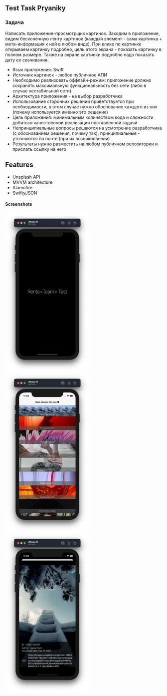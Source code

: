## Test Task Pryaniky
### Задача

Написать приложение-просмотрщик картинок. Заходим в приложение, видим бесконечную ленту картинок
(каждый элемент - сама картинка + мета-информация к ней в любом виде).
При клике по картинке открываем картинку подробно, цель этого экрана - показать картинку в полном размере.
 Также на экране картинки подробно надо показать дату ее скачивания.
- Язык приложения: Swift
- Источник картинок - любое публичное АПИ
- Необходимо реализовать оффлайн-режим: приложение должно сохранять максимальную функциональность без сети (либо в случае нестабильной сети)
- Архитектура приложения - на выбор разработчика
- Использование сторонних решений приветствуется при необходимости, в этом случае нужно обоснование каждого из них (почему используется именно это решение)
- Цель приложения: минимальным количеством кода и сложности добиться качественной реализации поставленной задачи
- Непринципиальные вопросы решаются на усмотрение разработчика (с обоснованием решения, почему так), принципиальные - уточняются по почте (при их возникновении) 
- Результаты нужно разместить на любом публичном репозитории и прислать ссылку на него

## Features
- Unsplash API
- MVVM architecture
- Alamofire
- SwiftyJSON



#### Screenshots


<div>
<img src="Images/screen-0.png" alt="" width = "270" height = "510">
<img src="Images/screen-1.png" alt="" width = "270" height = "510">
<img src="Images/screen-2.png" alt="" width = "270" height = "510">
</div>



